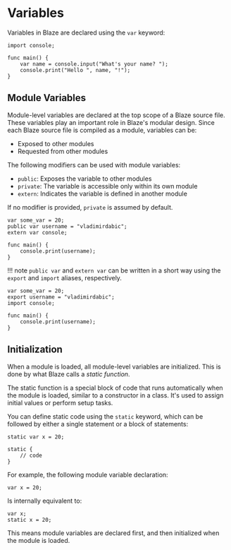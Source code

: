 # Variables

Variables in Blaze are declared using the `var` keyword:
```none
import console;

func main() {
    var name = console.input("What's your name? ");
    console.print("Hello ", name, "!");
}
```

## Module Variables

Module-level variables are declared at the top scope of a Blaze source file. These variables play an important role in Blaze's modular design. Since each Blaze source file is compiled as a module, variables can be:

* Exposed to other modules
* Requested from other modules

The following modifiers can be used with module variables:

* `public`: Exposes the variable to other modules
* `private`: The variable is accessible only within its own module
* `extern`: Indicates the variable is defined in another module

If no modifier is provided, `private` is assumed by default.

```none
var some_var = 20;
public var username = "vladimirdabic";
extern var console;

func main() {
    console.print(username);
}
```

!!! note
    `public var` and `extern var` can be written in a short way using the `export` and `import` aliases, respectively.

```none
var some_var = 20;
export username = "vladimirdabic";
import console;

func main() {
    console.print(username);
}
```

## Initialization
When a module is loaded, all module-level variables are initialized. This is done by what Blaze calls a *static function*.

The static function is a special block of code that runs automatically when the module is loaded, similar to a constructor in a class. It's used to assign initial values or perform setup tasks.

You can define static code using the `static` keyword, which can be followed by either a single statement or a block of statements:
```none
static var x = 20;

static {
    // code
}
```

For example, the following module variable declaration:
```none
var x = 20;
```
Is internally equivalent to:
```none
var x;
static x = 20;
```
This means module variables are declared first, and then initialized when the module is loaded.